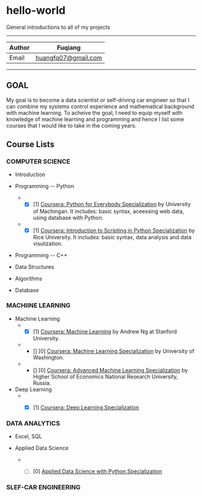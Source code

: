 hello-world
===============
General introductions to all of my projects

****

|Author|Fuqiang|
|---|---
|Email|huangfq07@gmail.com

****
## GOAL
My goal is to become a data scientist or self-driving car engineer so that I can combine my systems control experience and mathematical background with machine learning. To acheive the goal, I need to equip myself with knowledge of machine learning and programming and hence I list some courses that I would like to take in the coming years.

## Course Lists

### COMPUTER SCIENCE

  * Introduction
  
  * Programming -- Python
    * - [X] [1] [Coursera: Python for Everybody Specialization](https://www.coursera.org/specializations/python) by University of Machingan. It includes: basic syntax, aceessing web data, using database with Python.
    * - [X] [1] [Coursera: Introduction to Scripting in Python Specialization](https://www.coursera.org/specializations/introduction-scripting-in-python) by Rice University. It includes: basic syntax, data analysis and data visulization.
  
  * Programming -- C++
  
  * Data Structures
  
  * Algorithms
  
  * Database


### MACHIINE LEARNING
  
  * Machine Learning
    * - [X] [1] [Coursera: Machine Learning](https://www.coursera.org/learn/machine-learning) by Andrew Ng at Stanford University.
    * - [] [0] [Coursera: Machine Learning Specialization](https://www.coursera.org/specializations/machine-learning) by University of Washington.
    * - [] [0] [Coursera: Advanced Machine Learning Specialization](https://www.coursera.org/specializations/aml) by Higher School of Economics National Research University, Russia.
  * Deep Learning
    * - [X] [1] [Coursera: Deep Learning Specialization](https://www.coursera.org/specializations/deep-learning)


### DATA ANALYTICS
  
  * Excel, SQL
  
  * Applied Data Science
    * - [ ] [0] [Applied Data Science with Python Specialization](https://www.coursera.org/specializations/data-science-python)


### SLEF-CAR ENGINEERING
